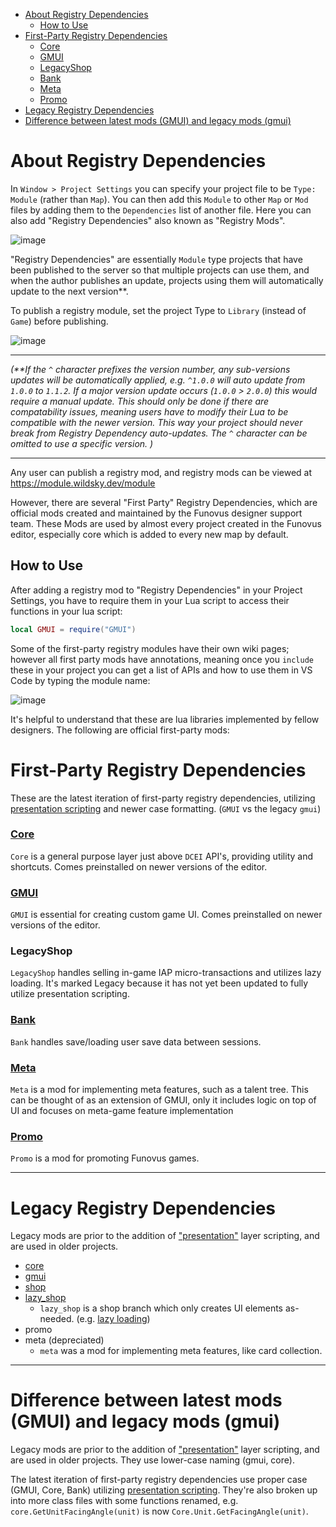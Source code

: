 - [About Registry Dependencies](#about-registry-dependencies)
  - [How to Use](#how-to-use)
- [First-Party Registry Dependencies](#first-party-registry-dependencies)
    - [Core](#core)
    - [GMUI](#gmui)
    - [LegacyShop](#legacyshop)
    - [Bank](#bank)
    - [Meta](#meta)
    - [Promo](#promo)
- [Legacy Registry Dependencies](#legacy-registry-dependencies)
- [Difference between latest mods (GMUI) and legacy mods (gmui)](#difference-between-latest-mods-gmui-and-legacy-mods-gmui)


# About Registry Dependencies

In `Window > Project Settings` you can specify your project file to be `Type: Module` (rather than `Map`). You can then add this `Module` to other `Map` or `Mod` files by adding them to the `Dependencies` list of another file. Here you can also add "Registry Dependencies" also known as "Registry Mods". 

![image](https://user-images.githubusercontent.com/56179268/225920711-3ee05268-3c1b-4f5a-bb83-d24a7770967f.png)

"Registry Dependencies" are essentially `Module` type projects that have been published to the server so that multiple projects can use them, and when the author publishes an update, projects using them will automatically update to the next version\*\*. 

To publish a registry module, set the project Type to `Library` (instead of `Game`) before publishing.

![image](https://user-images.githubusercontent.com/56179268/225920935-f0ffcdb5-01c9-445e-8b86-6189fe017ffc.png)

----


*(\*\*If the `^` character prefixes the version number, any sub-versions updates will be automatically applied, e.g. `^1.0.0` will auto update from `1.0.0` to `1.1.2`. If a major version update occurs (`1.0.0` > `2.0.0`) this would require a manual update. This should only be done if there are compatability issues, meaning users have to modify their Lua to be compatible with the newer version. This way your project should never break from Registry Dependency auto-updates. The `^` character can be omitted to use a specific version. )*

----

Any user can publish a registry mod, and registry mods can be viewed at https://module.wildsky.dev/module 

However, there are several "First Party" Registry Dependencies, which are official mods created and maintained by the Funovus designer support team. These Mods are used by almost every project created in the Funovus editor, especially core which is added to every new map by default. 

## How to Use

After adding a registry mod to "Registry Dependencies" in your Project Settings, you have to require them in your Lua script to access their functions in your lua script:
```lua
local GMUI = require("GMUI")
```

Some of the first-party registry modules have their own wiki pages; however all first party mods have annotations, meaning once you `include` these in your project you can get a list of APIs and how to use them in VS Code by typing the module name:

![image](https://user-images.githubusercontent.com/56179268/225932161-8e265dd0-6b4e-46da-8594-8a760c7d8669.png)

It's helpful to understand that these are lua libraries implemented by fellow designers. The following are official first-party mods:

# First-Party Registry Dependencies
These are the latest iteration of first-party registry dependencies, utilizing [presentation scripting](https://funovus.notion.site/Presentation-vs-Simulation-Script-02155b2974e549c6afe3b3128ba841fb) and newer case formatting. (`GMUI` vs the legacy `gmui`)

### [Core](Mods-Core-Overview)
`Core` is a general purpose layer just above `DCEI` API's, providing utility and shortcuts. Comes preinstalled on newer versions of the editor.

### [GMUI](Mods-GMUI-Overview)
`GMUI` is essential for creating custom game UI. Comes preinstalled on newer versions of the editor.

### LegacyShop
`LegacyShop` handles selling in-game IAP micro-transactions and utilizes lazy loading. It's marked Legacy because it has not yet been updated to fully utilize presentation scripting.

### [Bank](Mods-Bank-Mod)
`Bank` handles save/loading user save data between sessions. 

### [Meta](Mods-Meta-Overview)
`Meta` is a mod for implementing meta features, such as a talent tree. This can be thought of as an extension of GMUI, only it includes logic on top of UI and focuses on meta-game feature implementation

### [Promo](Mods-Promo)
`Promo` is a mod for promoting Funovus games.


---

# Legacy Registry Dependencies
Legacy mods are prior to the addition of ["presentation"](https://funovus.notion.site/Presentation-vs-Simulation-Script-02155b2974e549c6afe3b3128ba841fb) layer scripting, and are used in older projects. 

* [core](Mods-Legacy-core)
* [gmui](Mods-Legacy-gmui)
* [shop](Mods-IAP-Shop-Mod)
* [lazy_shop](Mods-LazyShop-Mod)
  * `lazy_shop` is a shop branch which only creates UI elements as-needed. (e.g. [lazy loading](https://en.wikipedia.org/wiki/Lazy_loading))
*  promo
*  meta (depreciated)
   * `meta` was a mod for implementing meta features, like card collection. 

---

# Difference between latest mods (GMUI) and legacy mods (gmui)

Legacy mods are prior to the addition of ["presentation"](https://funovus.notion.site/Presentation-vs-Simulation-Script-02155b2974e549c6afe3b3128ba841fb) layer scripting, and are used in older projects. They use lower-case naming (gmui, core).

The latest iteration of first-party registry dependencies use proper case (GMUI, Core, Bank) utilizing [presentation scripting](https://funovus.notion.site/Presentation-vs-Simulation-Script-02155b2974e549c6afe3b3128ba841fb). They're also broken up into more class files with some functions renamed, e.g. `core.GetUnitFacingAngle(unit)` is now `Core.Unit.GetFacingAngle(unit)`.